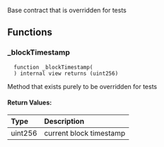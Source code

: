 Base contract that is overridden for tests

## Functions

### \_blockTimestamp

```solidity
  function _blockTimestamp(
  ) internal view returns (uint256)
```

Method that exists purely to be overridden for tests

#### Return Values:

| Type    | Description             |
| :------ | :---------------------- |
| uint256 | current block timestamp |
